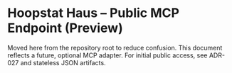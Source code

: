 # Hoopstat Haus – Public MCP Endpoint (Preview)

Moved here from the repository root to reduce confusion. This document reflects a future, optional MCP adapter. For initial public access, see ADR-027 and stateless JSON artifacts.
